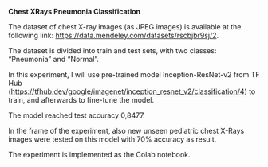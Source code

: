 **Chest XRays Pneumonia Classification**

The dataset of chest X-ray images (as JPEG images) is available at the following link: https://data.mendeley.com/datasets/rscbjbr9sj/2.

The dataset is divided into train and test sets, with two classes: “Pneumonia” and “Normal”.

In this experiment, I will use pre-trained model Inception-ResNet-v2 from TF Hub (https://tfhub.dev/google/imagenet/inception_resnet_v2/classification/4) to train, and afterwards to fine-tune the model.

The model reached test accuracy 0,8477.

In the frame of the experiment, also new unseen pediatric chest X-Rays images were tested on this model with 70% accuracy as result.

The experiment is implemented as the Colab notebook.
